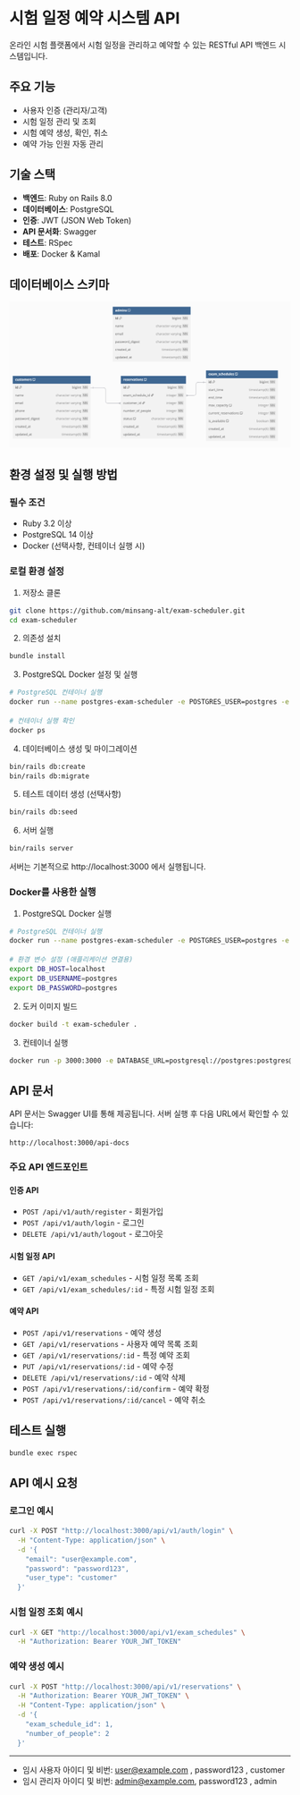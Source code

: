 # 시험 일정 예약 시스템 API

온라인 시험 플랫폼에서 시험 일정을 관리하고 예약할 수 있는 RESTful API 백엔드 시스템입니다.

## 주요 기능

- 사용자 인증 (관리자/고객)
- 시험 일정 관리 및 조회
- 시험 예약 생성, 확인, 취소
- 예약 가능 인원 자동 관리

## 기술 스택

- **백엔드**: Ruby on Rails 8.0
- **데이터베이스**: PostgreSQL
- **인증**: JWT (JSON Web Token)
- **API 문서화**: Swagger
- **테스트**: RSpec
- **배포**: Docker & Kamal

## 데이터베이스 스키마

![데이터베이스 스키마](dbscheme.png)

## 환경 설정 및 실행 방법

### 필수 조건

- Ruby 3.2 이상
- PostgreSQL 14 이상
- Docker (선택사항, 컨테이너 실행 시)

### 로컬 환경 설정

1. 저장소 클론

```bash
git clone https://github.com/minsang-alt/exam-scheduler.git
cd exam-scheduler
```

2. 의존성 설치

```bash
bundle install
```

3. PostgreSQL Docker 설정 및 실행

```bash
# PostgreSQL 컨테이너 실행
docker run --name postgres-exam-scheduler -e POSTGRES_USER=postgres -e POSTGRES_PASSWORD=postgres -p 5432:5432 -d postgres:14

# 컨테이너 실행 확인
docker ps
```

4. 데이터베이스 생성 및 마이그레이션

```bash
bin/rails db:create
bin/rails db:migrate
```

5. 테스트 데이터 생성 (선택사항)

```bash
bin/rails db:seed
```

6. 서버 실행

```bash
bin/rails server
```

서버는 기본적으로 http://localhost:3000 에서 실행됩니다.

### Docker를 사용한 실행

1. PostgreSQL Docker 실행

```bash
# PostgreSQL 컨테이너 실행
docker run --name postgres-exam-scheduler -e POSTGRES_USER=postgres -e POSTGRES_PASSWORD=postgres -p 5432:5432 -d postgres:14

# 환경 변수 설정 (애플리케이션 연결용)
export DB_HOST=localhost
export DB_USERNAME=postgres
export DB_PASSWORD=postgres
```

2. 도커 이미지 빌드

```bash
docker build -t exam-scheduler .
```

3. 컨테이너 실행

```bash
docker run -p 3000:3000 -e DATABASE_URL=postgresql://postgres:postgres@host.docker.internal:5432/exam_scheduler_development exam-scheduler
```

## API 문서

API 문서는 Swagger UI를 통해 제공됩니다. 서버 실행 후 다음 URL에서 확인할 수 있습니다:

```
http://localhost:3000/api-docs
```

### 주요 API 엔드포인트

#### 인증 API

- `POST /api/v1/auth/register` - 회원가입
- `POST /api/v1/auth/login` - 로그인
- `DELETE /api/v1/auth/logout` - 로그아웃

#### 시험 일정 API

- `GET /api/v1/exam_schedules` - 시험 일정 목록 조회
- `GET /api/v1/exam_schedules/:id` - 특정 시험 일정 조회

#### 예약 API

- `POST /api/v1/reservations` - 예약 생성
- `GET /api/v1/reservations` - 사용자 예약 목록 조회
- `GET /api/v1/reservations/:id` - 특정 예약 조회
- `PUT /api/v1/reservations/:id` - 예약 수정
- `DELETE /api/v1/reservations/:id` - 예약 삭제
- `POST /api/v1/reservations/:id/confirm` - 예약 확정
- `POST /api/v1/reservations/:id/cancel` - 예약 취소

## 테스트 실행

```bash
bundle exec rspec
```

## API 예시 요청

### 로그인 예시

```bash
curl -X POST "http://localhost:3000/api/v1/auth/login" \
  -H "Content-Type: application/json" \
  -d '{
    "email": "user@example.com",
    "password": "password123",
    "user_type": "customer"
  }'
```

### 시험 일정 조회 예시

```bash
curl -X GET "http://localhost:3000/api/v1/exam_schedules" \
  -H "Authorization: Bearer YOUR_JWT_TOKEN"
```

### 예약 생성 예시

```bash
curl -X POST "http://localhost:3000/api/v1/reservations" \
  -H "Authorization: Bearer YOUR_JWT_TOKEN" \
  -H "Content-Type: application/json" \
  -d '{
    "exam_schedule_id": 1,
    "number_of_people": 2
  }'
```

---

- 임시 사용자 아이디 및 비번: user@example.com , password123 , customer
- 임시 관리자 아이디 및 비번: admin@example.com, password123 , admin
